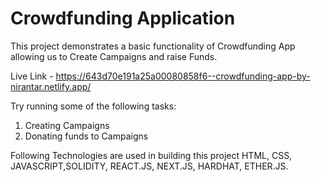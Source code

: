 # Crowdfunding Application

This project demonstrates a basic functionality of Crowdfunding App allowing us to Create Campaigns and raise Funds.

Live Link - https://643d70e191a25a00080858f6--crowdfunding-app-by-nirantar.netlify.app/

Try running some of the following tasks:
1. Creating Campaigns
2. Donating funds to Campaigns

Following Technologies are used in building this project
HTML, CSS, JAVASCRIPT,SOLIDITY, REACT.JS, NEXT.JS, HARDHAT, ETHER.JS.



